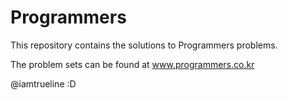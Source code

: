 # Programmers

This repository contains the solutions to Programmers problems.

The problem sets can be found at www.programmers.co.kr

@iamtrueline :D
